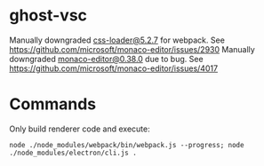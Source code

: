# ghost-vsc

Manually downgraded css-loader@5.2.7 for webpack. See https://github.com/microsoft/monaco-editor/issues/2930
Manually downgraded monaco-editor@0.38.0 due to bug. See https://github.com/microsoft/monaco-editor/issues/4017

# Commands

Only build renderer code and execute:

```
node ./node_modules/webpack/bin/webpack.js --progress; node ./node_modules/electron/cli.js .
```